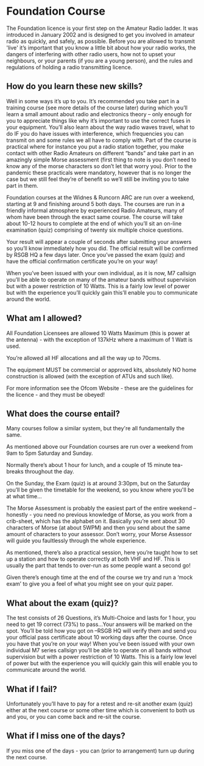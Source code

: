 # Foundation Course

The Foundation licence is your first step on the Amateur Radio ladder. It was introduced in January 2002 and is designed to get you involved in amateur radio as quickly, and safely, as possible. Before you are allowed to transmit 'live' it’s important that you know a little bit about how your radio works, the dangers of interfering with other radio users, how not to upset your neighbours, or your parents (if you are a young person), and the rules and regulations of holding a radio transmitting licence.

## How do you learn these new skills?

Well in some ways it’s up to you. It’s recommended you take part in a training course (see more details of the course later) during which you’ll learn a small amount about radio and electronics theory – only enough for you to appreciate things like why it’s important to use the correct fuses in your equipment. You’ll also learn about the way radio waves travel, what to do IF you do have issues with interference, which frequencies you can transmit on and some rules we all have to comply with. Part of the course is practical where for instance you put a radio station together, you make contact with other Radio Amateurs on different “bands” and take part in an amazingly simple Morse assessment (first thing to note is you don’t need to know any of the morse characters so don’t let that worry you). Prior to the pandemic these practicals were mandatory, however that is no longer the case but we still feel they’re of benefit so we’ll still be inviting you to take part in them.

Foundation courses at the Widnes & Runcorn ARC are run over a weekend, starting at 9 and finishing around 5 both days.
The courses are run in a friendly informal atmosphere by experienced Radio Amateurs, many of whom have been through the exact same course. The course will take about 10-12 hours to complete at the end of which you’ll sit an on-line examination (quiz) comprising of twenty six multiple choice questions.

Your result will appear a couple of seconds after submitting your answers so you’ll know immediately how you did. The official result will be confirmed by RSGB HQ a few days later. Once you’ve passed the exam (quiz) and have the official confirmation certificate you’re on your way!

When you’ve been issued with your own individual, as it is now, M7 callsign you’ll be able to operate on many of the amateur bands without supervision but with a power restriction of 10 Watts. This is a fairly low level of power but with the experience you’ll quickly gain this’ll enable you to communicate around the world.

## What am I allowed?

All Foundation Licensees are allowed 10 Watts Maximum (this is power at the antenna) - with the exception of 137kHz where a maximum of 1 Watt is used.

You’re allowed all HF allocations and all the way up to 70cms.

The equipment MUST be commercial or approved kits, absolutely NO home construction is allowed (with the exception of ATUs and such like).

For more information see the Ofcom Website - these are the guidelines for the licence - and they must be obeyed!

## What does the course entail?

Many courses follow a similar system, but they're all fundamentally the same.

As mentioned above our Foundation courses are run over a weekend from 9am to 5pm Saturday and Sunday.

Normally there’s about 1 hour for lunch, and a couple of 15 minute tea-breaks throughout the day.

On the Sunday, the Exam (quiz) is at around 3:30pm, but on the Saturday you’ll be given the timetable for the weekend, so you know where you'll be at what time...

The Morse Assessment is probably the easiest part of the entire weekend – honestly - you need no previous knowledge of Morse, as you work from a crib-sheet, which has the alphabet on it. Basically you’re sent about 30 characters of Morse (at about 5WPM) and then you send about the same amount of characters to your assessor. Don’t worry, your Morse Assessor will guide you faultlessly through the whole experience.

As mentioned, there’s also a practical session, here you’re taught how to set up a station and how to operate correctly at both VHF and HF. This is usually the part that tends to over-run as some people want a second go!

Given there’s enough time at the end of the course we try and run a ‘mock exam’ to give you a feel of what you might see on your quiz paper.

## What about the exam (quiz)?

The test consists of 26 Questions, it’s Multi-Choice and lasts for 1 hour, you need to get 19 correct (73%) to pass...Your answers will be marked on the spot. You’ll be told how you got on –RSGB HQ will verify them and send you your official pass certificate about 10 working days after the course. Once you have that you’re on your way! When you’ve been issued with your own individual M7 series callsign you’ll be able to operate on all bands without supervision but with a power restriction of 10 Watts. This is a fairly low level of power but with the experience you will quickly gain this will enable you to communicate around the world.

## What if I fail?

Unfortunately you’ll have to pay for a retest and re-sit another exam (quiz) either at the next course or some other time which is convenient to both us and you, or you can come back and re-sit the course. 

## What if I miss one of the days?

If you miss one of the days - you can (prior to arrangement) turn up during the next course.

